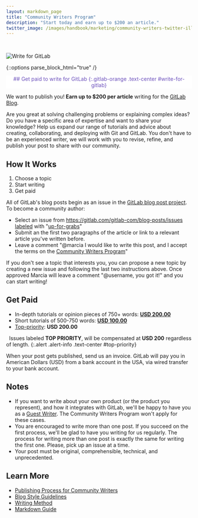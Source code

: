 ```yaml
---
layout: markdown_page
title: "Community Writers Program"
description: "Start today and earn up to $200 an article."
twitter_image: /images/handbook/marketing/community-writers-twitter-illustration.png
---
```


<br>

![Write for GitLab](/images/handbook/marketing/community-writers-twitter-illustration.png)

{::options parse_block_html="true" /}

<div class="alert alert-purple center">
## <i class="fa fa-gitlab fa-fw" style="color:rgb(107,79,187); font-size:.85em" aria-hidden="true"></i> Get paid to write for GitLab <i class="fa fa-gitlab fa-fw" style="color:rgb(107,79,187); font-size:.85em" aria-hidden="true"></i>
{:.gitlab-orange .text-center #write-for-gitlab}
</div>

We want to publish you! **Earn up to $200 per article** writing for the [GitLab Blog].

Are you great at solving challenging problems or explaining complex ideas? Do you
have a specific area of expertise and want to share your knowledge? Help us expand
our range of tutorials and advice about creating, collaborating, and deploying with
Git and GitLab.  You don't have to be an experienced writer, we will work with you
to revise, refine, and publish your post to share with our community.

## How It Works

1. Choose a topic
2. Start writing
3. Get paid

All of GitLab's blog posts begin as an issue in the [GitLab blog post project][blog-project].
To become a community author:

- Select an issue from <https://gitlab.com/gitlab-com/blog-posts/issues> [labeled](#labels) with "[up-for-grabs]"
- Submit an the first two paragraphs of the article or link to a relevant article you've written before.
- Leave a comment "@marcia I would like to write this post, and I accept the terms on the [Community Writers Program](#)"

If you don't see a topic that interests you, you can propose a new topic by
creating a new issue and following the last two instructions above. Once approved Marcia will leave a comment "@username, you got it!" and you can start writing!

## Get Paid

- In-depth tutorials or opinion pieces of 750+ words: **[USD 200.00]**
- Short tutorials of 500-750 words: **[USD 100.00]**
- [Top-priority][]: **USD 200.00**

<i class="fa fa-exclamation-triangle" aria-hidden="true" style="color: rgb(49, 112, 143);"></i>&nbsp;
Issues labeled **TOP PRIORITY**, will be compensated at **USD 200** regardless of length.
{:.alert .alert-info .text-center #top-priority}

When your post gets published, send us an invoice. GitLab will pay you in
American Dollars (USD) from a bank account in the USA, via wired transfer
to your bank account.

## Notes

- If you want to write about your own product (or the product you represent), and how it integrates with GitLab, we'll be happy to have you as a [Guest Writer](../#guest-posts). The Community Writers Program won't apply for these cases.
- You are encouraged to write more than one post. If you succeed on the first process, we'll be glad to have you writing for us regularly. The process for writing more than one post is exactly the same for writing the first one. Please, pick up an issue at a time.
- Your post must be original, comprehensible, technical, and unprecedented.

## Learn More

- [Publishing Process for Community Writers][publishing-process]
- [Blog Style Guidelines][blog-style]
- [Writing Method]
- [Markdown Guide]

<!-- identifiers -->

[avail-posts]: https://gitlab.com/gitlab-com/blog-posts/issues?scope=all&state=opened&utf8=%E2%9C%93&label_name%5B%5D=Community+Posts&label_name%5B%5D=up-for-grabs
[blog-project]: https://gitlab.com/gitlab-com/blog-posts
[blog-style]: /handbook/marketing/blog/#styles-guidelines
[CI/CD/CD]: /2016/08/05/continuous-integration-delivery-and-deployment-with-gitlab/
[ConvDev]: /2016/09/13/gitlab-master-plan/#convdev
[Markdown Guide]: /handbook/marketing/developer-relations/technical-writing/markdown-guide/
[publishing-process]: /handbook/marketing/blog/#publishing-process-for-community-writers
[gitlab blog]: /blog/
[Pages group]: https://gitlab.com/groups/pages
[Writing Method]: /handbook/marketing/developer-relations/technical-writing/#writing-method
[topics-issues]: https://gitlab.com/gitlab-com/blog-posts/issues/

<!-- labels -->

[Community Posts]: https://gitlab.com/gitlab-com/blog-posts/issues?label_name%5B%5D=Community+Posts
[up-for-grabs]: https://gitlab.com/gitlab-com/blog-posts/issues?label_name%5B%5D=up-for-grabs
[USD 100.00]: https://gitlab.com/gitlab-com/blog-posts/issues?label_name%5B%5D=%24+100
[USD 200.00]: https://gitlab.com/gitlab-com/blog-posts/issues?label_name%5B%5D=%24200
[TOP-PRIORITY]: https://gitlab.com/gitlab-com/blog-posts/issues?label_name%5B%5D=TOP+PRIORITY

<style>
.center {
  text-align: center;
  display: block;
  margin-right: auto;
  margin-left: auto;
}
.alert-purple {
  color: rgb(107,79,187);
  background-color: #fff;
  border-color: rgba(107,79,187,.5);
}
.alert-purple h2 {
      margin-top: 15px;
}
</style>

